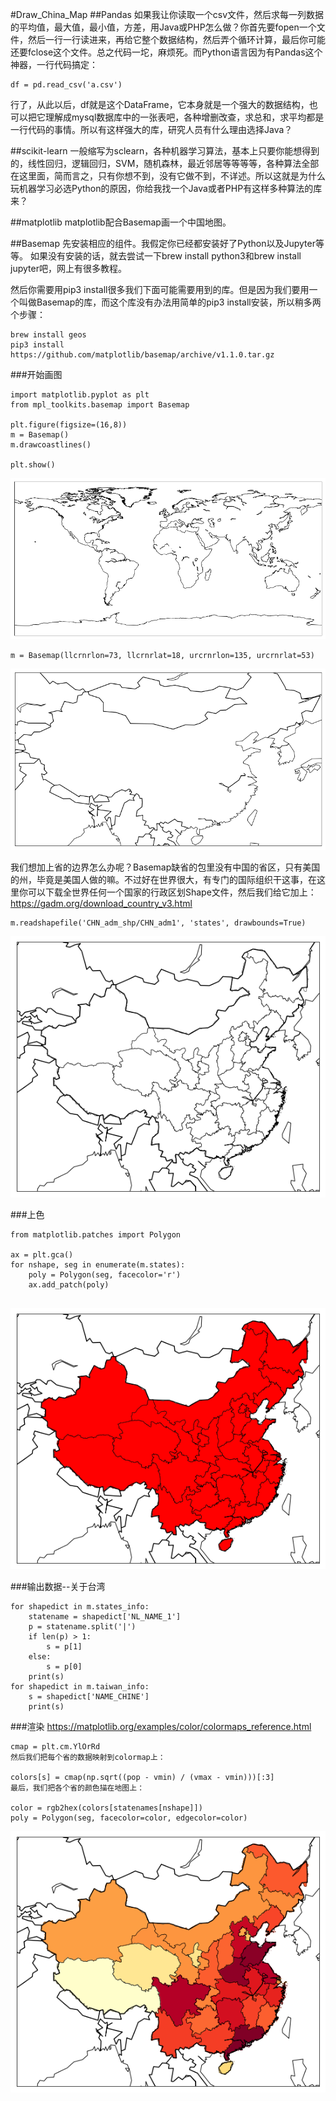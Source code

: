 #Draw_China_Map
##Pandas
如果我让你读取一个csv文件，然后求每一列数据的平均值，最大值，最小值，方差，用Java或PHP怎么做？你首先要fopen一个文件，然后一行一行读进来，再给它整个数据结构，然后弄个循环计算，最后你可能还要fclose这个文件。总之代码一坨，麻烦死。而Python语言因为有Pandas这个神器，一行代码搞定：
```
df = pd.read_csv('a.csv')
```
行了，从此以后，df就是这个DataFrame，它本身就是一个强大的数据结构，也可以把它理解成mysql数据库中的一张表吧，各种增删改查，求总和，求平均都是一行代码的事情。所以有这样强大的库，研究人员有什么理由选择Java？

##scikit-learn
一般缩写为sclearn，各种机器学习算法，基本上只要你能想得到的，线性回归，逻辑回归，SVM，随机森林，最近邻居等等等等，各种算法全部在这里面，简而言之，只有你想不到，没有它做不到，不详述。所以这就是为什么玩机器学习必选Python的原因，你给我找一个Java或者PHP有这样多种算法的库来？

##matplotlib
matplotlib配合Basemap画一个中国地图。

##Basemap
先安装相应的组件。我假定你已经都安装好了Python以及Jupyter等等。
如果没有安装的话，就去尝试一下brew install python3和brew install jupyter吧，网上有很多教程。

然后你需要用pip3 install很多我们下面可能需要用到的库。但是因为我们要用一个叫做Basemap的库，而这个库没有办法用简单的pip3 install安装，所以稍多两个步骤：
```
brew install geos
pip3 install https://github.com/matplotlib/basemap/archive/v1.1.0.tar.gz
```
###开始画图
```
import matplotlib.pyplot as plt
from mpl_toolkits.basemap import Basemap

plt.figure(figsize=(16,8))
m = Basemap()
m.drawcoastlines()

plt.show()
```
![world](./pic/1.png)

```
m = Basemap(llcrnrlon=73, llcrnrlat=18, urcrnrlon=135, urcrnrlat=53)
```
![world](./pic/2.png)

我们想加上省的边界怎么办呢？Basemap缺省的包里没有中国的省区，只有美国的州，毕竟是美国人做的嘛。不过好在世界很大，有专门的国际组织干这事，在这里你可以下载全世界任何一个国家的行政区划Shape文件，然后我们给它加上：
https://gadm.org/download_country_v3.html
```
m.readshapefile('CHN_adm_shp/CHN_adm1', 'states', drawbounds=True)
```
![world](./pic/3.png)

###上色
```
from matplotlib.patches import Polygon

ax = plt.gca()
for nshape, seg in enumerate(m.states):
    poly = Polygon(seg, facecolor='r')
    ax.add_patch(poly)
    
```
![world](./pic/4.png)

###输出数据--关于台湾
```
for shapedict in m.states_info:
    statename = shapedict['NL_NAME_1']
    p = statename.split('|')
    if len(p) > 1:
        s = p[1]
    else:
        s = p[0]
    print(s)
for shapedict in m.taiwan_info:
    s = shapedict['NAME_CHINE']
    print(s)
```
###渲染 https://matplotlib.org/examples/color/colormaps_reference.html
```
cmap = plt.cm.YlOrRd
然后我们把每个省的数据映射到colormap上：

colors[s] = cmap(np.sqrt((pop - vmin) / (vmax - vmin)))[:3]
最后，我们把各个省的颜色描在地图上：

color = rgb2hex(colors[statenames[nshape]])
poly = Polygon(seg, facecolor=color, edgecolor=color)
```
![world](./pic/5.png)

















